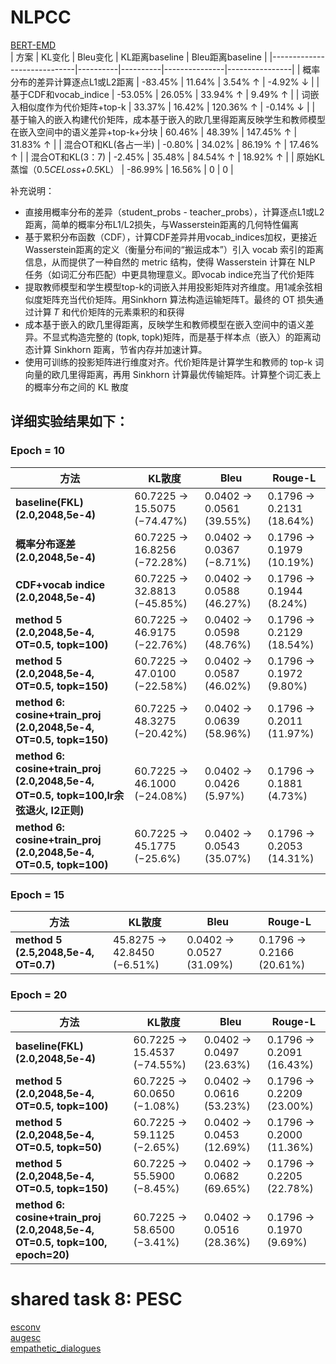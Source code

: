 # NLPCC  
[BERT-EMD](https://github.com/lxk00/BERT-EMD)  
| 方案                          | KL变化    | Bleu变化  | KL距离baseline | Bleu距离baseline |
|-----------------------------|----------|----------|---------------|----------------|
| 概率分布的差异计算逐点L1或L2距离 | -83.45%  | 11.64%   | 3.54% ↑      | -4.92% ↓      |
| 基于CDF和vocab_indice       | -53.05%  | 26.05%   | 33.94% ↑     | 9.49% ↑       |
| 词嵌入相似度作为代价矩阵+top-k | 33.37%   | 16.42%   | 120.36% ↑    | -0.14% ↓      |
| 基于输入的嵌入构建代价矩阵，成本基于嵌入的欧几里得距离反映学生和教师模型在嵌入空间中的语义差异+top-k+分块 | 60.46%   | 48.39%   | 147.45% ↑    | 31.83% ↑     |
| 混合OT和KL(各占一半)         | -0.80%   | 34.02%   | 86.19% ↑     | 17.46% ↑      |
| 混合OT和KL(3：7)            | -2.45%   | 35.48%   | 84.54% ↑     | 18.92% ↑      |
| 原始KL蒸馏（0.5*CELoss+0.5*KL） | -86.99%  | 16.56%   | 0             | 0             |

补充说明：
- 直接用概率分布的差异（student_probs - teacher_probs），计算逐点L1或L2距离，简单的概率分布L1/L2损失，与Wasserstein距离的几何特性偏离
- 基于累积分布函数（CDF），计算CDF差异并用vocab_indices加权，更接近Wasserstein距离的定义（衡量分布间的“搬运成本”）引入 vocab 索引的距离信息，从而提供了一种自然的 metric 结构，使得 Wasserstein 计算在 NLP 任务（如词汇分布匹配）中更具物理意义。即vocab indice充当了代价矩阵
- 提取教师模型和学生模型top-k的词嵌入并用投影矩阵对齐维度。用1减余弦相似度矩阵充当代价矩阵。用Sinkhorn 算法构造运输矩阵T。最终的 OT 损失通过计算 𝑇 和代价矩阵的元素乘积的和获得
- 成本基于嵌入的欧几里得距离，反映学生和教师模型在嵌入空间中的语义差异。不显式构造完整的 (topk, topk)矩阵，而是基于样本点（嵌入）的距离动态计算 Sinkhorn 距离，节省内存并加速计算。
- 使用可训练的投影矩阵进行维度对齐。代价矩阵是计算学生和教师的 top-k 词向量的欧几里得距离，再用 Sinkhorn 计算最优传输矩阵。计算整个词汇表上的概率分布之间的 KL 散度

## 详细实验结果如下：

### Epoch = 10
| 方法 | KL散度 | Bleu | Rouge-L |
|------|--------|------|---------|
| **baseline(FKL) (2.0,2048,5e-4)** | 60.7225 → 15.5075 (−74.47%) | 0.0402 → 0.0561 (39.55%) | 0.1796 → 0.2131 (18.64%) |
| **概率分布逐差 (2.0,2048,5e-4)** | 60.7225 → 16.8256 (−72.28%) | 0.0402 → 0.0367 (−8.71%) | 0.1796 → 0.1979 (10.19%) |
| **CDF+vocab indice (2.0,2048,5e-4)** | 60.7225 → 32.8813 (−45.85%) | 0.0402 → 0.0588 (46.27%) | 0.1796 → 0.1944 (8.24%) |
| **method 5 (2.0,2048,5e-4, OT=0.5, topk=100)** | 60.7225 → 46.9175 (−22.76%) | 0.0402 → 0.0598 (48.76%) | 0.1796 → 0.2129 (18.54%) |
| **method 5 (2.0,2048,5e-4, OT=0.5, topk=150)** | 60.7225 → 47.0100 (−22.58%) | 0.0402 → 0.0587 (46.02%) | 0.1796 → 0.1972 (9.80%) |
| **method 6: cosine+train_proj (2.0,2048,5e-4, OT=0.5, topk=150)** | 60.7225 → 48.3275 (−20.42%) | 0.0402 → 0.0639 (58.96%) | 0.1796 → 0.2011 (11.97%) |
| **method 6: cosine+train_proj (2.0,2048,5e-4, OT=0.5, topk=100,lr余弦退火, l2正则)** | 60.7225 → 46.1000 (−24.08%) | 0.0402 → 0.0426 (5.97%) | 0.1796 → 0.1881 (4.73%) |
| **method 6: cosine+train_proj (2.0,2048,5e-4, OT=0.5, topk=100)** | 60.7225 → 45.1775 (−25.6%) | 0.0402 → 0.0543 (35.07%) | 0.1796 → 0.2053 (14.31%) |

### Epoch = 15
| 方法 | KL散度 | Bleu | Rouge-L |
|------|--------|------|---------|
| **method 5 (2.5,2048,5e-4, OT=0.7)** | 45.8275 → 42.8450 (−6.51%) | 0.0402 → 0.0527 (31.09%) | 0.1796 → 0.2166 (20.61%) |

### Epoch = 20
| 方法 | KL散度 | Bleu | Rouge-L |
|------|--------|------|---------|
| **baseline(FKL) (2.0,2048,5e-4)** | 60.7225 → 15.4537 (−74.55%) | 0.0402 → 0.0497 (23.63%) | 0.1796 → 0.2091 (16.43%) |
| **method 5 (2.0,2048,5e-4, OT=0.5, topk=100)** | 60.7225 → 60.0650 (−1.08%) | 0.0402 → 0.0616 (53.23%) | 0.1796 → 0.2209 (23.00%) |
| **method 5 (2.0,2048,5e-4, OT=0.5, topk=50)** | 60.7225 → 59.1125 (−2.65%) | 0.0402 → 0.0453 (12.69%) | 0.1796 → 0.2000 (11.36%) |
| **method 5 (2.0,2048,5e-4, OT=0.5, topk=150)** | 60.7225 → 55.5900 (−8.45%) | 0.0402 → 0.0682 (69.65%) | 0.1796 → 0.2205 (22.78%) |
| **method 6: cosine+train_proj (2.0,2048,5e-4, OT=0.5, topk=100, epoch=20)** | 60.7225 → 58.6500 (−3.41%) | 0.0402 → 0.0516 (28.36%) | 0.1796 → 0.1970 (9.69%) |




# shared task 8: PESC  
[esconv](https://huggingface.co/datasets/thu-coai/esconv)  
[augesc](https://huggingface.co/datasets/thu-coai/augesc)  
[empathetic_dialogues](https://huggingface.co/datasets/facebook/empathetic_dialogues)  
